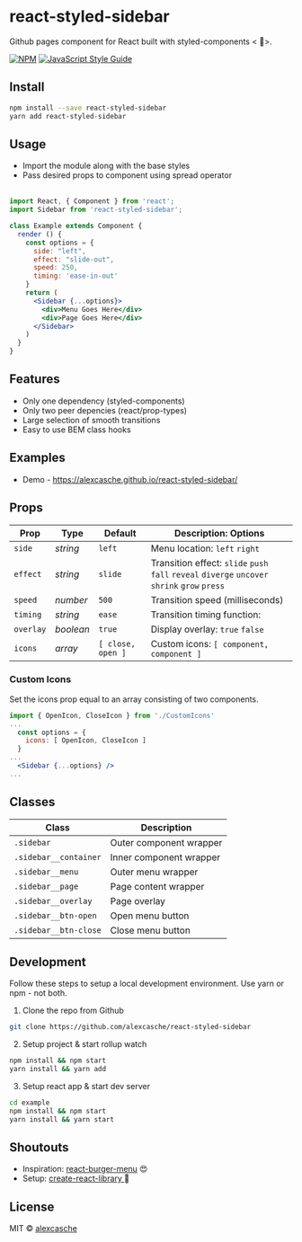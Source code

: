react-styled-sidebar
===============

Github pages component for React built with styled-components < 💅>.

[![NPM](https://img.shields.io/npm/v/react-styled-sidebar.svg)](https://www.npmjs.com/package/react-styled-sidebar) 
[![JavaScript Style Guide](https://img.shields.io/badge/code_style-prettier-ff69b4.svg?style=flat-circle)](https://github.com/prettier/prettier)

Install
---------------

```bash
npm install --save react-styled-sidebar
yarn add react-styled-sidebar
```

Usage
---------------
- Import the module along with the base styles
- Pass desired props to component using spread operator
<br/><br/>

```jsx
import React, { Component } from 'react';
import Sidebar from 'react-styled-sidebar';

class Example extends Component {
  render () {
    const options = {
      side: "left",
      effect: "slide-out",
      speed: 250,
      timing: 'ease-in-out'
    }
    return (
      <Sidebar {...options}>
        <div>Menu Goes Here</div>
        <div>Page Goes Here</div>
      </Sidebar>
    )
  }
}
```

Features
---------------
- Only one dependency (styled-components)
- Only two peer depencies (react/prop-types)
- Large selection of smooth transitions
- Easy to use BEM class hooks

Examples
---------------
- Demo - https://alexcasche.github.io/react-styled-sidebar/

Props
---------------

| Prop              | Type        | Default          |   Description: Options   |
|-------------------|-------------|------------------|-------------|
| `side`            |  _string_   |  `left`          | Menu location: `left` `right` |
| `effect`          |  _string_   |  `slide`         | Transition effect: `slide` `push` `fall` `reveal` `diverge` `uncover` `shrink` `grow` `press` |
| `speed`           |  _number_   |  `500`           | Transition speed (milliseconds)  |
| `timing`          |  _string_   |  `ease`          | Transition timing function:   |
| `overlay`         |  _boolean_  |  `true`          | Display overlay: `true` `false` |
| `icons`           |  _array_    |  `[ close, open ]`     | Custom icons: `[ component, component ]`|

### Custom Icons  ##
Set the icons prop equal to an array consisting of two components.

```jsx
import { OpenIcon, CloseIcon } from './CustomIcons'
...
  const options = {
    icons: [ OpenIcon, CloseIcon ]
  }
...
  <Sidebar {...options} />
...

```

Classes
---------------
| Class                  | Description        |
|------------------------|--------------------|
| `.sidebar`             |  Outer component wrapper |
| `.sidebar__container`  |  Inner component wrapper  |
| `.sidebar__menu`       |  Outer menu wrapper  |
| `.sidebar__page`       |  Page content wrapper  |
| `.sidebar__overlay`    |  Page overlay  |
| `.sidebar__btn-open`   |  Open menu button  |
| `.sidebar__btn-close`  |  Close menu button  |


Development
---------------
Follow these steps to setup a local development environment.  Use yarn or npm - not both.
1. Clone the repo from Github

```bash
git clone https://github.com/alexcasche/react-styled-sidebar
```

2. Setup project & start rollup watch

```bash
npm install && npm start
yarn install && yarn add
```

3. Setup react app & start dev server

```bash
cd example
npm install && npm start
yarn install && yarn start
```

Shoutouts
---------------
- Inspiration: [react-burger-menu](https://github.com/negomi/react-burger-menu) 😍
- Setup: [ create-react-library ](https://github.com/transitive-bullshit/create-react-library) 🙌


License
---------------

MIT © [alexcasche](https://github.com/alexcasche)